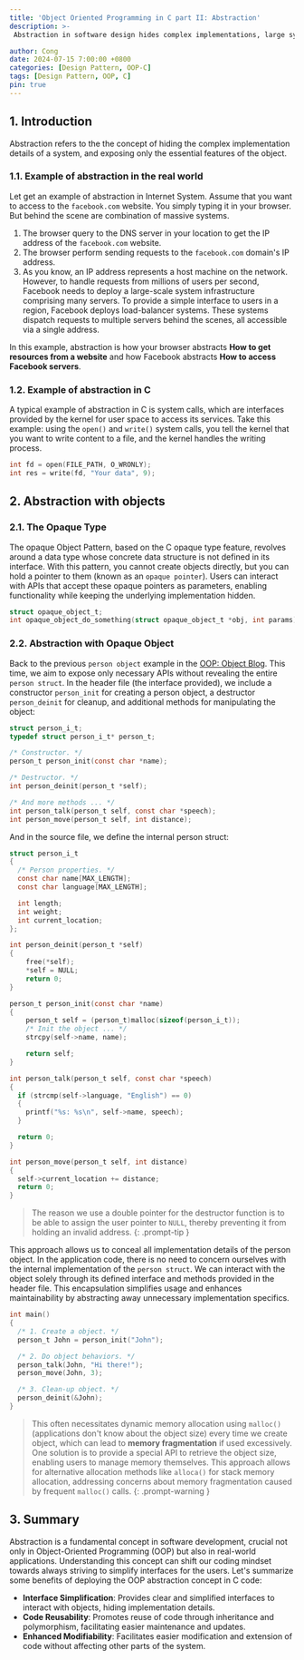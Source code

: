```yaml
---
title: 'Object Oriented Programming in C part II: Abstraction'
description: >-
 Abstraction in software design hides complex implementations, large systems, and providing simple interfaces to users, making it a key concept. Let's see how we achieve this in C.

author: Cong
date: 2024-07-15 7:00:00 +0800
categories: [Design Pattern, OOP-C]
tags: [Design Pattern, OOP, C]
pin: true
---
```


## 1. Introduction

Abstraction refers to the the concept of hiding the complex implementation details of a system, and exposing only the essential features of the object.

### 1.1. Example of abstraction in the real world

Let get an example of abstraction in Internet System. Assume that you want to access to the `facebook.com` website. You simply typing it in your browser. But behind the scene are combination of massive systems.

1. The browser query to the DNS server in your location to get the IP address of the `facebook.com` website.
2. The browser perform sending requests to the `facebook.com` domain's IP address.
3. As you know, an IP address represents a host machine on the network. However, to handle requests from millions of users per second, Facebook needs to deploy a large-scale system infrastructure comprising many servers. To provide a simple interface to users in a region, Facebook deploys load-balancer systems. These systems dispatch requests to multiple servers behind the scenes, all accessible via a single address.

In this example, abstraction is how your browser abstracts **How to get resources from a website** and how Facebook abstracts **How to access Facebook servers**.

### 1.2. Example of abstraction in C

A typical example of abstraction in C is system calls, which are interfaces provided by the kernel for user space to access its services. Take this example: using the `open()` and `write()` system calls, you tell the kernel that you want to write content to a file, and the kernel handles the writing process.

```c
int fd = open(FILE_PATH, O_WRONLY);
int res = write(fd, "Your data", 9);
```

## 2. Abstraction with objects

### 2.1. The Opaque Type

The opaque Object Pattern, based on the C opaque type feature, revolves around a data type whose concrete data structure is not defined in its interface. With this pattern, you cannot create objects directly, but you can hold a pointer to them (known as an `opaque pointer`). Users can interact with APIs that accept these opaque pointers as parameters, enabling functionality while keeping the underlying implementation hidden.

```c
struct opaque_object_t;
int opaque_object_do_something(struct opaque_object_t *obj, int params);
```

### 2.2. Abstraction with Opaque Object

Back to the previous `person object` example in the [OOP: Object Blog](/posts/oop-with-C-part-I/). This time, we aim to expose only necessary APIs without revealing the entire `person struct`. In the header file (the interface provided), we include a constructor `person_init` for creating a person object, a destructor `person_deinit` for cleanup, and additional methods for manipulating the object:

```c
struct person_i_t;
typedef struct person_i_t* person_t;

/* Constructor. */
person_t person_init(const char *name);

/* Destructor. */
int person_deinit(person_t *self);

/* And more methods ... */
int person_talk(person_t self, const char *speech);
int person_move(person_t self, int distance);
```

And in the source file, we define the internal person struct:

```c
struct person_i_t
{
  /* Person properties. */
  const char name[MAX_LENGTH];
  const char language[MAX_LENGTH];

  int length;
  int weight;
  int current_location;
};

int person_deinit(person_t *self)
{
    free(*self);
    *self = NULL;
    return 0;
}

person_t person_init(const char *name)
{
    person_t self = (person_t)malloc(sizeof(person_i_t));
    /* Init the object ... */
    strcpy(self->name, name);

    return self;
}

int person_talk(person_t self, const char *speech)
{
  if (strcmp(self->language, "English") == 0)
  {
    printf("%s: %s\n", self->name, speech);
  }

  return 0;
}

int person_move(person_t self, int distance)
{
  self->current_location += distance;
  return 0;
}
```

> The reason we use a double pointer for the destructor function is to be able to assign the user pointer to `NULL`, thereby preventing it from holding an invalid address.
{: .prompt-tip }

This approach allows us to conceal all implementation details of the person object. In the application code, there is no need to concern ourselves with the internal implementation of the `person struct`. We can interact with the object solely through its defined interface and methods provided in the header file. This encapsulation simplifies usage and enhances maintainability by abstracting away unnecessary implementation specifics.

```c
int main()
{
  /* 1. Create a object. */
  person_t John = person_init("John");

  /* 2. Do object behaviors. */
  person_talk(John, "Hi there!");
  person_move(John, 3);

  /* 3. Clean-up object. */
  person_deinit(&John);
}
```

> This often necessitates dynamic memory allocation using `malloc()` (applications don't know about the object size) every time we create object, which can lead to **memory fragmentation** if used excessively. One solution is to provide a special API to retrieve the object size, enabling users to manage memory themselves. This approach allows for alternative allocation methods like `alloca()` for stack memory allocation, addressing concerns about memory fragmentation caused by frequent `malloc()` calls.
{: .prompt-warning }

## 3. Summary

Abstraction is a fundamental concept in software development, crucial not only in Object-Oriented Programming (OOP) but also in real-world applications. Understanding this concept can shift our coding mindset towards always striving to simplify interfaces for the users.
Let's summarize some benefits of deploying the OOP abstraction concept in C code:

- **Interface Simplification**: Provides clear and simplified interfaces to interact with objects, hiding implementation details.
- **Code Reusability**: Promotes reuse of code through inheritance and polymorphism, facilitating easier maintenance and updates.
- **Enhanced Modifiability**: Facilitates easier modification and extension of code without affecting other parts of the system.
